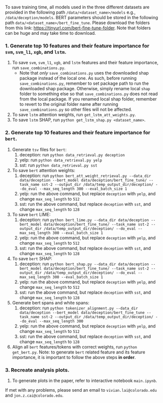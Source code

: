 To save training time, all models used in the three different datasets are provided in the following path `/data/<dataset_name>/models` e.g., `/data/deception/models`. BERT parameters should be stored in the following path `data/<dataset_name>/bert_fine_tune`. Please download the folders from this link: https://tinyurl.com/bert-fine-tune-folder. Note that folders can be huge and may take time to download.

### 1. Generate top 10 features and their feature importance for `svm`, `svm_l1`, `xgb`, and `lstm`.
1. To save `svm`, `svm_l1`, `xgb`, and `lstm` features and their feature importance, run `save_combinations.py`.
    - Note that _only_ `save_combinations.py` uses the downloaded shap package instead of the local one. As such, before running `save_combinations.py`, remember to set package path to run the downloaded shap package. Otherwise, simply rename local `shap` folder to something else so that `save_combinations.py` does not read from the local package. If you renamed local shap folder, remember to revert to the original folder name after running `save_combinations.py` so other files will not be affected.
2. To save `lstm` attention weights, run `get_lstm_att_weights.py`.
3. To save `lstm` SHAP, run `python get_lstm_shap.py <dataset_name>`.

### 2. Generate top 10 features and their feature importance for `bert`.
1. Generate `tsv` files for `bert`:
    1. deception: run `python data_retrieval.py deception`
    2. yelp: run `python data_retrieval.py yelp`
    3. sst: run `python data_retrieval.py sst`
2. To save `bert` attention weights:
    1. deception: run `python bert_att_weight_retrieval.py --data_dir data/deception --bert_model data/deception/bert_fine_tune/ --task_name sst-2 --output_dir /data/temp_output_dir/deception/ --do_eval --max_seq_length 300 --eval_batch_size 1`
    2. yelp: run the above command, but replace `deception` with `yelp`, and change `max_seq_length` to `512`
    3. sst: run the above command, but replace `deception` with `sst`, and change `max_seq_length` to `128`
3. To save `bert` LIME:
    1. deception: run `python bert_lime.py --data_dir data/deception --bert_model data/deception/bert_fine_tune/ --task_name sst-2 --output_dir /data/temp_output_dir/deception/ --do_eval --max_seq_length 300 --eval_batch_size 1`
    2. yelp: run the above command, but replace `deception` with `yelp`, and change `max_seq_length` to `512`
    3. sst: run the above command, but replace `deception` with `sst`, and change `max_seq_length` to `128`
4. To save `bert` SHAP:
    1. deception: run `python bert_shap.py --data_dir data/deception --bert_model data/deception/bert_fine_tune/ --task_name sst-2 --output_dir /data/temp_output_dir/deception/ --do_eval --max_seq_length 300 --eval_batch_size 1`
    2. yelp: run the above command, but replace `deception` with `yelp`, and change `max_seq_length` to `512`
    3. sst: run the above command, but replace `deception` with `sst`, and change `max_seq_length` to `128`
5. Generate bert spans and white spans:
    1. deception: run `python tokenizer_alignment.py --data_dir data/deception --bert_model data/deception/bert_fine_tune --task_name sst-2 --output_dir /data/temp_output_dir/deception/ --do_eval --max_seq_length 300`
    2. yelp: run the above command, but replace `deception` with `yelp`, and change `max_seq_length` to `512`
    3. sst: run the above command, but replace `deception` with `sst`, and change `max_seq_length` to `128`
6. Align all `bert` features/tokens with correct weights, run `python get_bert.py`.
Note: to generate `bert` related feature and its feature importance, it is important to follow the above steps **in order**.

### 3. Recreate analysis plots.
1. To generate plots in the paper, refer to interactive notebook `main.ipynb`.

If met with any problems, please send an email to `vivian.lai@colorado.edu` and `jon.z.cai@colorado.edu`.